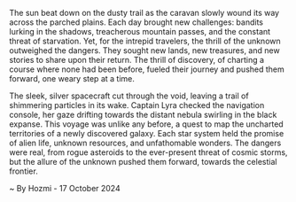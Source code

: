 
The sun beat down on the dusty trail as the caravan slowly wound its way across the parched plains.  Each day brought new challenges: bandits lurking in the shadows, treacherous mountain passes, and the constant threat of starvation. Yet, for the intrepid travelers, the thrill of the unknown outweighed the dangers. They sought new lands, new treasures, and new stories to share upon their return. The thrill of discovery, of charting a course where none had been before, fueled their journey and pushed them forward, one weary step at a time.

The sleek, silver spacecraft cut through the void, leaving a trail of shimmering particles in its wake.  Captain Lyra checked the navigation console, her gaze drifting towards the distant nebula swirling in the black expanse.  This voyage was unlike any before, a quest to map the uncharted territories of a newly discovered galaxy.  Each star system held the promise of alien life, unknown resources, and unfathomable wonders.  The dangers were real, from rogue asteroids to the ever-present threat of cosmic storms, but the allure of the unknown pushed them forward, towards the celestial frontier. 

~ By Hozmi - 17 October 2024
